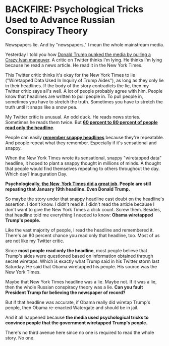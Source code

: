 # BACKFIRE: Psychological Tricks Used to Advance Russian Conspiracy Theory

Newspapers lie. And by "newspapers," I mean the whole mainstream media.

Yesterday I told you how [Donald Trump punked the media by pulling a Crazy Ivan maneuver](https://hennessysview.com/2017/03/06/donald-trumps-crazy-ivan/). A critic on Twitter thinks I'm lying. He thinks I'm lying because he read a news article. He read it in the New York Times.

This Twitter critic thinks it's okay for the New York Times to lie ("Wiretapped Data Used In Inquiry of Trump Aides"), as long as they only lie in their headlines. If the body of the story contradicts the lie, then my Twitter critic says all's well. A lot of people probably agree with him. People know that headlines are written to pull people in. To pull people in, sometimes you have to stretch the truth. Sometimes you have to stretch the truth until it snaps like a snow pea.

My Twitter critic is unusual. An odd duck. He reads news stories. Sometimes he reads them twice. But **[60 percent to 80 percent of people read only the headline](http://nativeadvertising.com/people-only-read-headlines-these-days-but-smart-brands-can-still-make-that-work-for-them/)**.

People can easily [**remember snappy headlines**](http://blog.dilbert.com/post/144505424481/impossible-to-ignore) because they're repeatable. And people repeat what they remember. Especially if it's sensational and snappy.

When the New York Times wrote its sensational, snappy "wiretapped data" headline, it hoped to plant a snappy thought in millions of minds. A thought that people would find themselves repeating to others throughout the day. Which day? Inauguration Day.

**Psychologically, [the New  York Times did a great job](http://www.thegatewaypundit.com/2017/03/flashback-ny-times-front-page-headline-wiretapped-data-used-inquiry-trump-aides/). People are still repeating that January 19th headline. Even Donald Trump.**

So maybe the story under that snappy headline cast doubt on the headline's assertion. I don't know. I didn't read it. I didn't read the article because I don't want to give the New York Times a click count. Screw them. Besides, that headline told me everything I needed to know: **Obama wiretapped Trump's people.**

Like the vast majority of people, I read the headline and remembered it. There's an 80 percent chance you read only that headline, too. Most of us are not like my Twitter critic.

Since **most people read only the headline**, most people believe that Trump's aides were questioned based on information obtained through secret wiretaps. Which is exactly what Trump said in his Twitter storm last Saturday. He said that Obama wiretapped his people. His source was the New York Times.

Maybe that New York Times headline was a lie. Maybe not. If it was a lie, then the whole Russian conspiracy theory was a lie. **Can you fault President Trump for believing the newspaper of record?**

But if that headline was accurate, if Obama really did wiretap Trump's people, then Obama re-enacted Watergate and should be in jail.

And it all happened because **the media used psychological tricks to convince people that the government wiretapped Trump's people.**

There's no third avenue here since no one is required to read the whole story. No one.